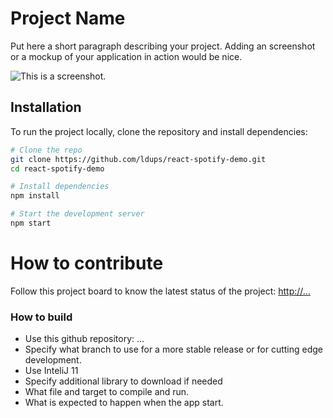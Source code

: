 # Project Name
Put here a short paragraph describing your project. 
Adding an screenshot or a mockup of your application in action would be nice.  

![This is a screenshot.](images.png)
## Installation
To run the project locally, clone the repository and install dependencies:
```bash
# Clone the repo
git clone https://github.com/ldups/react-spotify-demo.git
cd react-spotify-demo

# Install dependencies
npm install

# Start the development server
npm start
```
# How to contribute
Follow this project board to know the latest status of the project: [http://...]([http://...])  

### How to build
- Use this github repository: ... 
- Specify what branch to use for a more stable release or for cutting edge development.  
- Use InteliJ 11
- Specify additional library to download if needed 
- What file and target to compile and run. 
- What is expected to happen when the app start. 
